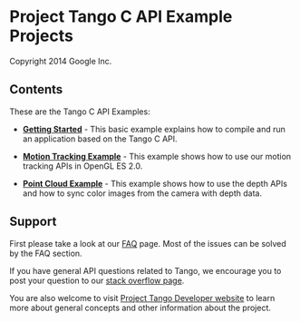 Project Tango C API Example Projects
===========================================
Copyright 2014 Google Inc.

<h2>Contents</h2>

These are the Tango C API Examples:
* [**Getting Started**](https://github.com/ProjectTango/C-APIExample/wiki/Getting-Started:-hello-tango-jni-example) - This basic example explains how to compile and run an application based on the Tango C API.

* [**Motion Tracking Example**](https://github.com/googlesamples/tango-examples-c/wiki/Motion-Tracking:-Enliven-the-Object-with-Tango-Pose) - This example shows how to use our motion tracking APIs in OpenGL ES 2.0.

* [**Point Cloud Example**](https://github.com/ProjectTango/C-APIExample/wiki/Depth:-Point-Cloud-Viewer) - This example shows how to use the depth APIs and how to sync color images from the camera with depth data.

<h2>Support</h2>

First please take a look at our [FAQ](http://stackoverflow.com/questions/tagged/google-project-tango?sort=faq&amp;pagesize=50) page. Most of the issues can be solved by the FAQ section.

If you have general API questions related to Tango, we encourage you to post your question to our [stack overflow page](http://stackoverflow.com/questions/tagged/google-project-tango).

You are also welcome to visit [Project Tango Developer website](https://developers.google.com/project-tango/) to learn more about general concepts and other information about the project.
